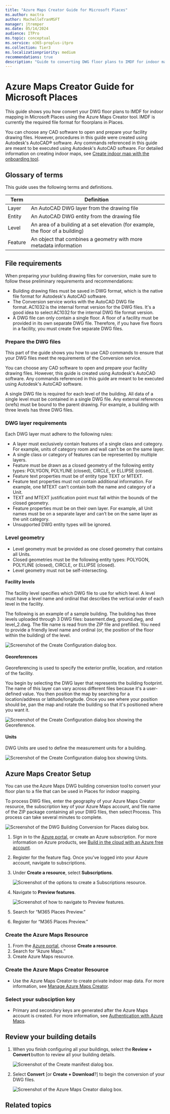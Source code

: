 ```yaml
---
title: "Azure Maps Creator Guide for Microsoft Places"
ms.author: mactra
author: MachelleTranMSFT
manager: jtremper
ms.date: 05/14/2024
audience: ITPro
ms.topic: conceptual
ms.service: o365-proplus-itpro
ms.collection: Tier3
ms.localizationpriority: medium
recommendations: true
description: "Guide to converting DWG floor plans to IMDF for indoor mapping in Places using the Azure Maps Creator tool."
---
```


# Azure Maps Creator Guide for Microsoft Places

This guide shows you how convert your DWG floor plans to IMDF for indoor mapping in Microsoft Places using the Azure Maps Creator tool. IMDF is currently the required file format for floorplans in Places.

You can choose any CAD software to open and prepare your facility drawing files. However, procedures in this guide were created using Autodesk's AutoCAD® software. Any commands referenced in this guide are meant to be executed using Autodesk's AutoCAD software. For detailed information on creating indoor maps, see [Create indoor map with the onboarding tool](/azure/azure-maps/creator-onboarding-tool).

## Glossary of terms

This guide uses the following terms and definitions.

|Term  |Definition  |
|-----------|---------|
|Layer      |An AutoCAD DWG layer from the drawing file|
|Entity     |An AutoCAD DWG entity from the drawing file|
|Level      |An area of a building at a set elevation (for example, the floor of a building)|
|Feature    |An object that combines a geometry with more metadata information|

## File requirements

When preparing your building drawing files for conversion, make sure to follow these preliminary requirements and recommendations:  
- Building drawing files must be saved in DWG format, which is the native file format for Autodesk's AutoCAD software.  
- The Conversion service works with the AutoCAD DWG file format. AC1032 is the internal format version for the DWG files. It's a good idea to select AC1032 for the internal DWG file format version.
- A DWG file can only contain a single floor. A floor of a facility must be provided in its own separate DWG file. Therefore, if you have five floors in a facility, you must create five separate DWG files.

### Prepare the DWG files

This part of the guide shows you how to use CAD commands to ensure that your DWG files meet the requirements of the Conversion service.  

You can choose any CAD software to open and prepare your facility drawing files. However, this guide is created using Autodesk's AutoCAD software. Any commands referenced in this guide are meant to be executed using Autodesk's AutoCAD software.  

A single DWG file is required for each level of the building. All data of a single level must be contained in a single DWG file. Any external references (xrefs) must be bound to the parent drawing. For example, a building with three levels has three DWG files.

### DWG layer requirements

Each DWG layer must adhere to the following rules:

- A layer must exclusively contain features of a single class and category. For example, units of category room and wall can’t be on the same layer.
- A single class or category of features can be represented by multiple layers.
- Feature must be drawn as a closed geometry of the following entity types: POLYGON, POLYLINE (closed), CIRCLE, or ELLIPSE (closed).
- Feature text properties must be of entity type TEXT or MTEXT.
- Feature text properties must not contain additional information. For example, one MTEXT can’t contain both the name and category of a Unit.
- TEXT and MTEXT justification point must fall within the bounds of the closed geometry.
- Feature properties must be on their own layer. For example, all Unit names must be on a separate layer and can’t be on the same layer as the unit category.
- Unsupported DWG entity types will be ignored.

### Level geometry

- Level geometry must be provided as one closed geometry that contains all Units.
- Closed geometries must be the following entity types: POLYGON, POLYLINE (closed), CIRCLE, or ELLIPSE (closed).
- Level geometry must not be self-intersecting.

#### Facility levels

The facility level specifies which DWG file to use for which level. A level must have a level name and ordinal that describes the vertical order of each level in the facility.  

The following is an example of a sample building. The building has three levels uploaded through 3 DWG files: basement.dwg, ground.dwg, and level_2.dwg. The file name is read from the ZIP file and prefilled. You need to provide a friendly level name and ordinal (or, the position of the floor within the building) of the level.

![Screenshot of the Create Configuration dialog box.](../images/places/maps-creator-guide-001.png)

#### Georeferences

Georeferencing is used to specify the exterior profile, location, and rotation of the facility.  

You begin by selecting the DWG layer that represents the building footprint. The name of this layer can vary across different files because it's a user-defined value. You then position the map by searching for a location/address or latitude/longitude. Once you see where your position should be, pan the map and rotate the building so that it's positioned where you want it.

![Screenshot of the Create Configuration dialog box showing the Georeference.](../images/places/maps-creator-guide-002.png)

#### Units
DWG Units are used to define the measurement units for a building.

![Screenshot of the Create Configuration dialog box showing Units.](../images/places/maps-creator-guide-003.png)

## Azure Maps Creator Setup  

You can use the Azure Maps DWG building conversion tool to convert your floor plan to a file that can be used in Places for indoor mapping.

To process DWG files, enter the geography of your Azure Maps Creator resource, the subscription key of your Azure Maps account, and file name of the ZIP package containing all your DWG files, then select Process. This process can take several minutes to complete.

![Screenshot of the DWG Building Conversion for Places dialog box.](../images/places/maps-creator-guide-004.png)

1. Sign in to the [Azure portal](https://ms.portal.azure.com/#home), or create an Azure subscription. For more information on Azure products, see [Build in the cloud with an Azure free account](https://azure.microsoft.com/free/search/).
2. Register for the feature flag. Once you've logged into your Azure account, navigate to subscriptions.
3. Under **Create a resource**, select **Subscriptions**.

   ![Screenshot of the options to create a Subscriptions resource.](../images/places/maps-creator-guide-005.png)

4. Navigate to **Preview features**.

   ![Screenshot of how to navigate to Preview features.](../images/places/maps-creator-guide-006.png)

5. Search for “M365 Places Preview.”  
6. Register for “M365 Places Preview.”  

### Create the Azure Maps Resource

1. From the [Azure portal](https://ms.portal.azure.com/#home), choose **Create a resource**.
2. Search for “Azure Maps.”
3. Create Azure Maps resource.

### Create the Azure Maps Creator Resource 
- Use the Azure Maps Creator to create private indoor map data. For more information, see [Manage Azure Maps Creator](/azure/azure-maps/how-to-manage-creator).

### Select your subsciption key

- Primary and secondary keys are generated after the Azure Maps account is created. For more information, see [Authentication with Azure Maps](/azure/azure-maps/azure-maps-authentication).

## Review your building details

1. When you finish configuring all your buildings, select the **Review + Convert** button to review all your building details.

   ![Screenshot of the Create manifest dialog box.](../images/places/maps-creator-guide-007.png)

2. Select **Convert** [or **Create + Download**?] to begin the conversion of your DWG files.

   ![Screenshot of the Azure Maps Creator dialog box.](../images/places/maps-creator-guide-008.png)

## Related topics
